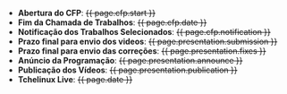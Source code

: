 * **Abertura do CFP**: <strike>{{ page.cfp.start }}</strike>
* **Fim da Chamada de Trabalhos**: <strike>{{ page.cfp.date }}</strike>
* **Notificação dos Trabalhos Selecionados**: <strike>{{ page.cfp.notification }}</strike>
* **Prazo final para envio dos videos**: <strike>{{ page.presentation.submission }}</strike>
* **Prazo final para envio das correções**: <strike>{{ page.presentation.fixes }}</strike>
* **Anúncio da Programação**: <strike>{{ page.presentation.announce }}</strike>
* **Publicação dos Vídeos**: <strike>{{ page.presentation.publication }}</strike>
* **Tchelinux Live**: <strike>{{ page.date }}</strike>

